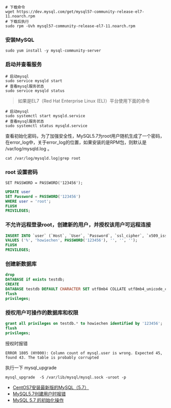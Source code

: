 ```shell
# 下载命令
wget https://dev.mysql.com/get/mysql57-community-release-el7-11.noarch.rpm
# 下载后执行
sudo rpm -Uvh mysql57-community-release-el7-11.noarch.rpm
```

### 安装MySQL

```shell
sudo yum install -y mysql-community-server
```

### 启动并查看服务

```shell
# 启动mysql
sudo service mysqld start
# 查看mysql服务状态
sudo service mysqld status
```

> 如果是EL7（Red Hat Enterprise Linux (EL)）平台使用下面的命令

```shell
# 启动mysql
sudo systemctl start mysqld.service
# 查看mysql服务状态
sudo systemctl status mysqld.service
```

查看初始化密码，为了加强安全性，MySQL5.7为root用户随机生成了一个密码，在error_log中，关于error_log的位置，如果安装的是RPM包，则默认是 /var/log/mysqld.log 。
```
cat /var/log/mysqld.log|grep root
```

### root 设置密码

```
SET PASSWORD = PASSWORD('123456'); 
```

```sql
UPDATE user
SET Password = PASSWORD('123456')
WHERE user = 'root';
FLUSH
PRIVILEGES;
```

### 不允许远程登录root，创建新的用户，并授权该用户可远程连接

```sql
INSERT INTO `user` (`Host`, `User`, `Password`, `ssl_cipher`, `x509_issuer`, `x509_subject`)
VALUES ('%', 'howiechen', PASSWORD('123456'), '', '', '');
FLUSH
PRIVILEGES;
```

### 创建新数据库
```sql
drop
DATABASE if exists testdb;
CREATE
DATABASE testdb DEFAULT CHARACTER SET utf8mb4 COLLATE utf8mb4_unicode_ci;
flush
privileges;
```

### 授权用户可操作的数据库和权限
```sql
grant all privileges on testdb.* to howiechen identified by '123456';
flush
privileges;
```

授权时报错
```
ERROR 1805 (HY000): Column count of mysql.user is wrong. Expected 45, found 43. The table is probably corrupted
```

执行一下 mysql_upgrade

```
mysql_upgrade  -S /var/lib/mysql/mysql.sock -uroot -p
```

- [CentOS7安装最新版的MySQL（5.7）](https://www.huaweicloud.com/articles/0c192367ee485a4405c4b7f9ca4215cd.html)
- [MySQL5.7创建用户时报错](https://www.cnblogs.com/liufofu/p/7722254.html)
- [MySQL 5.7 的初始化操作](https://blog.51cto.com/professor/1783769)